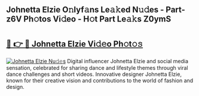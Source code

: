 ## Johnetta Elzie O𝚗lyf𝚊ns Le𝚊𝚔ed N𝚞𝚍es - Part-z6V Ph𝚘tos Vi𝚍eo - H𝚘t Part Le𝚊𝚔s Z0ymS

# <h2><a href="http://hf8wbx7.feru.top/?c=Johnetta+Elzie">🔗 👉 🔴 Johnetta Elzie Vi𝚍𝚎o Ph𝚘t𝚘𝚜</a></h2>

[![Johnetta Elzie Nu𝚍𝚎s](https://i.imgur.com/0TWrTi3.gif)](http://hf8wbx7.feru.top/?c=Johnetta+Elzie)
Digital influencer Johnetta Elzie and social media sensation, celebrated for sharing dance and lifestyle themes through viral dance challenges and short videos. Innovative designer Johnetta Elzie, known for their creative vision and contributions to the world of fashion and design. 
